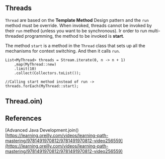

## Threads
`Thread` are based on the **Template Method** Design pattern and the `run` method must be override. When invoked, threads cannot be invoked by their `run` method (unless you want to be synchronous). Ir order to run multi-threaded programming, the method to be invoked is **start**.

The method `start` is a method in the `Thread` class that sets up all the mechanisms for context switching. And then it calls `run`.

```
List<MyThread> threads = Stream.iterate(0, n -> n + 1)
	,map(MyThread::new)
	.limit(10)
	.collect(Collectors.toList());

//Calling start method instead of run -> 
threads.forEach(MyThread::start);
```


## Thread.oin)

## References
[Advanced Java Development.join()
[https://learning.oreilly.com/videos/learning-path-mastering/9781491970812/9781491970812-video256559](https://learning.oreilly.com/videos/learning-path-mastering/9781491970812/9781491970812-video256559)
